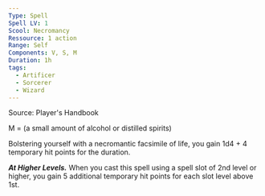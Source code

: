 ```yaml
---
Type: Spell
Spell LV: 1
Scool: Necromancy
Ressource: 1 action
Range: Self
Components: V, S, M
Duration: 1h
tags:
  - Artificer
  - Sorcerer
  - Wizard
---
```

Source: Player's Handbook

M = (a small amount of alcohol or distilled spirits)  

Bolstering yourself with a necromantic facsimile of life, you gain 1d4 + 4 temporary hit points for the duration.

**_At Higher Levels._** When you cast this spell using a spell slot of 2nd level or higher, you gain 5 additional temporary hit points for each slot level above 1st.